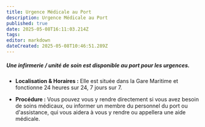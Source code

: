 ```yaml
---
title: Urgence Médicale au Port
description: Urgence Médicale au Port
published: true
date: 2025-05-08T16:11:03.214Z
tags: 
editor: markdown
dateCreated: 2025-05-08T10:46:51.289Z
---
```


##### Une infirmerie / unité de soin est disponible au port pour les urgences.

  *  **Localisation & Horaires :** Elle est située dans la Gare Maritime et fonctionne 24 heures sur 24, 7 jours sur 7.

  *  **Procédure :** Vous pouvez vous y rendre directement si vous avez besoin de soins médicaux, ou informer un membre du personnel du port ou d'assistance, qui vous aidera à vous y rendre ou appellera une aide médicale.